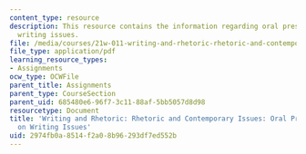 ```yaml
---
content_type: resource
description: This resource contains the information regarding oral presentation on
  writing issues.
file: /media/courses/21w-011-writing-and-rhetoric-rhetoric-and-contemporary-issues-fall-2015/2974fb0a8514f2a08b96293df7ed552b_MIT21W_011F15_oral.pdf
file_type: application/pdf
learning_resource_types:
- Assignments
ocw_type: OCWFile
parent_title: Assignments
parent_type: CourseSection
parent_uid: 685480e6-96f7-3c11-88af-5bb5057d8d98
resourcetype: Document
title: 'Writing and Rhetoric: Rhetoric and Contemporary Issues: Oral Presentation
  on Writing Issues'
uid: 2974fb0a-8514-f2a0-8b96-293df7ed552b
---
```

